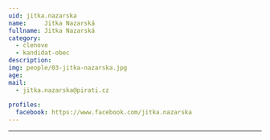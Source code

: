 ```yaml
---
uid: jitka.nazarska
name:     Jitka Nazarská
fullname: Jitka Nazarská
category:
  - clenove
  - kandidat-obec
description: 
img: people/03-jitka-nazarska.jpg
age: 
mail:
  - jitka.nazarska@pirati.cz
 
profiles:
  facebook: https://www.facebook.com/jitka.nazarska
---
```




---